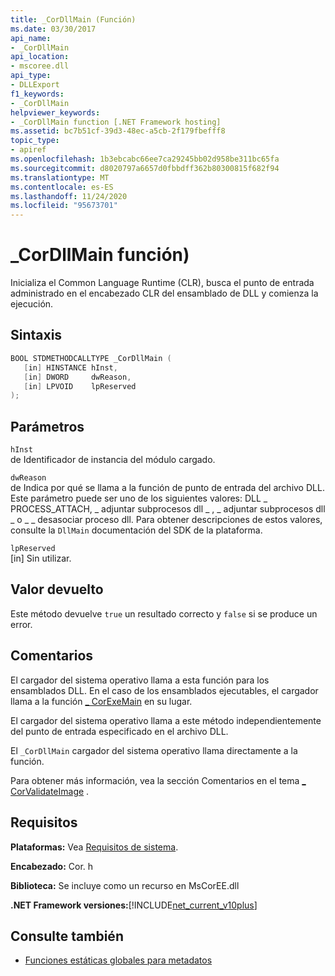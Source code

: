 ```yaml
---
title: _CorDllMain (Función)
ms.date: 03/30/2017
api_name:
- _CorDllMain
api_location:
- mscoree.dll
api_type:
- DLLExport
f1_keywords:
- _CorDllMain
helpviewer_keywords:
- _CorDllMain function [.NET Framework hosting]
ms.assetid: bc7b51cf-39d3-48ec-a5cb-2f179fbefff8
topic_type:
- apiref
ms.openlocfilehash: 1b3ebcabc66ee7ca29245bb02d958be311bc65fa
ms.sourcegitcommit: d8020797a6657d0fbbdff362b80300815f682f94
ms.translationtype: MT
ms.contentlocale: es-ES
ms.lasthandoff: 11/24/2020
ms.locfileid: "95673701"
---
```

# <a name="_cordllmain-function"></a>\_CorDllMain función)

Inicializa el Common Language Runtime (CLR), busca el punto de entrada administrado en el encabezado CLR del ensamblado de DLL y comienza la ejecución.  
  
## <a name="syntax"></a>Sintaxis  
  
```cpp  
BOOL STDMETHODCALLTYPE _CorDllMain (  
   [in] HINSTANCE hInst,  
   [in] DWORD     dwReason,  
   [in] LPVOID    lpReserved  
);  
```  
  
## <a name="parameters"></a>Parámetros  

 `hInst`  
 de Identificador de instancia del módulo cargado.  
  
 `dwReason`  
 de Indica por qué se llama a la función de punto de entrada del archivo DLL. Este parámetro puede ser uno de los siguientes valores: DLL \_ PROCESS_ATTACH, \_ adjuntar subprocesos dll \_ , \_ adjuntar subprocesos dll \_ o \_ \_ desasociar proceso dll. Para obtener descripciones de estos valores, consulte la `DllMain` documentación del SDK de la plataforma.  
  
 `lpReserved`  
 [in] Sin utilizar.  
  
## <a name="return-value"></a>Valor devuelto  

 Este método devuelve `true` un resultado correcto y `false` si se produce un error.  
  
## <a name="remarks"></a>Comentarios  

 El cargador del sistema operativo llama a esta función para los ensamblados DLL. En el caso de los ensamblados ejecutables, el cargador llama a la función [ \_ CorExeMain](corexemain-function.md) en su lugar.  
  
 El cargador del sistema operativo llama a este método independientemente del punto de entrada especificado en el archivo DLL.  
  
El `_CorDllMain` cargador del sistema operativo llama directamente a la función.
  
 Para obtener más información, vea la sección Comentarios en el tema [ \_ CorValidateImage](corvalidateimage-function.md) .  
  
## <a name="requirements"></a>Requisitos  

 **Plataformas:** Vea [Requisitos de sistema](../../get-started/system-requirements.md).  
  
 **Encabezado:** Cor. h  
  
 **Biblioteca:** Se incluye como un recurso en MsCorEE.dll  
  
 **.NET Framework versiones:**[!INCLUDE[net_current_v10plus](../../../../includes/net-current-v10plus-md.md)]  
  
## <a name="see-also"></a>Consulte también

- [Funciones estáticas globales para metadatos](../metadata/metadata-global-static-functions.md)
